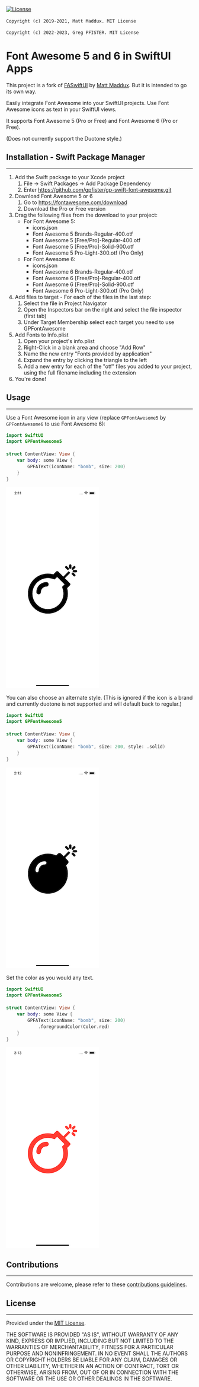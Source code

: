 [![License](https://img.shields.io/badge/license-MIT-blue)](./LICENSE.md)

`Copyright (c) 2019-2021, Matt Maddux. MIT License`

`Copyright (c) 2022-2023, Greg PFISTER. MIT License`

# Font Awesome 5 and 6 in SwiftUI Apps

This project is a fork of
[FASwiftUI](https://github.com/mattmaddux/FASwiftUI.git) by
[Matt Maddux](https://github.com/mattmaddux). But it is intended to go its own
way.

Easily integrate Font Awesome into your SwiftUI projects. Use Font Awesome icons
as text in your SwiftUI views.

It supports Font Awesome 5 (Pro or Free) and Font Awesome 6 (Pro or Free).

(Does not currently support the Duotone style.)

## Installation - Swift Package Manager

---

1. Add the Swift package to your Xcode project
   1. File -> Swift Packages -> Add Package Dependency
   2. Enter https://github.com/gpfister/gp-swift-font-awesome.git
2. Download Font Awesome 5 or 6
   1. Go to https://fontawesome.com/download
   2. Download the Pro or Free version
3. Drag the following files from the download to your project:
   - For Font Awesome 5:
     - icons.json
     - Font Awesome 5 Brands-Regular-400.otf
     - Font Awesome 5 [Free/Pro]-Regular-400.otf
     - Font Awesome 5 [Free/Pro]-Solid-900.otf
     - Font Awesome 5 Pro-Light-300.otf (Pro Only)
   - For Font Awesome 6:
     - icons.json
     - Font Awesome 6 Brands-Regular-400.otf
     - Font Awesome 6 [Free/Pro]-Regular-400.otf
     - Font Awesome 6 [Free/Pro]-Solid-900.otf
     - Font Awesome 6 Pro-Light-300.otf (Pro Only)
4. Add files to target - For each of the files in the last step:
   1. Select the file in Project Navigator
   2. Open the Inspectors bar on the right and select the file inspector (first
      tab)
   3. Under Target Membership select each target you need to use GPFontAwesome
5. Add Fonts to Info.plist
   1. Open your project's info.plist
   2. Right-Click in a blank area and choose "Add Row"
   3. Name the new entry "Fonts provided by application"
   4. Expand the entry by clicking the triangle to the left
   5. Add a new entry for each of the "otf" files you added to your project,
      using the full filename including the extension
6. You're done!

## Usage

---

Use a Font Awesome icon in any view (replace `GPFontAwesome5` by `GPFontAwesome6` to use
Font Awesome 6):

```swift
import SwiftUI
import GPFontAwesome5

struct ContentView: View {
    var body: some View {
        GPFAText(iconName: "bomb", size: 200)
    }
}
```

![Regualr Icon Screenshot](./Assets/icon-regular.png)

You can also choose an alternate style.
(This is ignored if the icon is a brand and currently duotone is not supported
and will default back to regular.)

```swift
import SwiftUI
import GPFontAwesome5

struct ContentView: View {
    var body: some View {
        GPFAText(iconName: "bomb", size: 200, style: .solid)
    }
}
```

![Regualr Icon Screenshot](./Assets/icon-fill.png)

Set the color as you would any text.

```swift
import SwiftUI
import GPFontAwesome5

struct ContentView: View {
    var body: some View {
        GPFAText(iconName: "bomb", size: 200)
            .foregroundColor(Color.red)
    }
}
```

![Regualr Icon Screenshot](./Assets/icon-red.png)

## Contributions

---

Contributions are welcome, please refer to these
[contributions guidelines](./CONTRIBUTING.md).

## License

---

Provided under the [MIT License](./LICENSE.md).

THE SOFTWARE IS PROVIDED "AS IS", WITHOUT WARRANTY OF ANY KIND, EXPRESS OR
IMPLIED, INCLUDING BUT NOT LIMITED TO THE WARRANTIES OF MERCHANTABILITY,
FITNESS FOR A PARTICULAR PURPOSE AND NONINFRINGEMENT. IN NO EVENT SHALL THE
AUTHORS OR COPYRIGHT HOLDERS BE LIABLE FOR ANY CLAIM, DAMAGES OR OTHER
LIABILITY, WHETHER IN AN ACTION OF CONTRACT, TORT OR OTHERWISE, ARISING FROM,
OUT OF OR IN CONNECTION WITH THE SOFTWARE OR THE USE OR OTHER DEALINGS IN THE
SOFTWARE.
